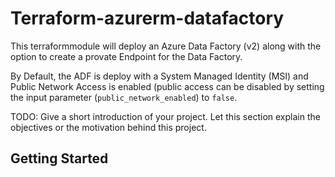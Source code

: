 # Terraform-azurerm-datafactory

This terraformmodule will deploy an Azure Data Factory (v2) along with the option to create a provate Endpoint for the Data Factory.

By Default, the ADF is deploy with a System Managed Identity (MSI) and Public Network Access is enabled (public access can be disabled by setting the input parameter (`public_network_enabled`) to `false`.


TODO: Give a short introduction of your project. Let this section explain the objectives or the motivation behind this project. 

## Getting Started

